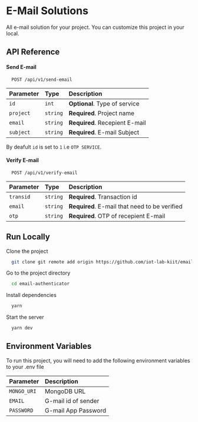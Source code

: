 # E-Mail Solutions

All e-mail solution for your project. You can customize this project in your local.

## API Reference


#### Send E-mail

```http
  POST /api/v1/send-email
```

| Parameter   | Type     | Description                    |
| :---------- | :------- | :----------------------------- |
| `id`        | `int`    | **Optional**. Type of service  |
| `project`   | `string` | **Required**. Project name     |
| `email`     | `string` | **Required**. Recepient E-mail |
| `subject`   | `string` | **Required**. E-mail Subject   |

By deafult `id` is set to `1` i.e `OTP SERVICE`.

#### Verify E-mail

```http
  POST /api/v1/verify-email
```

| Parameter | Type     | Description                                   |
| :-------- | :------- | :-------------------------------------------- |
| `transid` | `string` | **Required**. Transaction id                  |
| `email`   | `string` | **Required**. E-mail that need to be verified |
| `otp`     | `string` | **Required**. OTP of recepient E-mail         |



## Run Locally

Clone the project

```bash
  git clone git remote add origin https://github.com/iot-lab-kiit/email-authenticator.git
```

Go to the project directory

```bash
  cd email-authenticator
```

Install dependencies

```bash
  yarn
```

Start the server

```bash
  yarn dev
```

## Environment Variables

To run this project, you will need to add the following environment variables to your .env file

| Parameter   |  Description                    |
| :---------- |  :----------------------------- |
| `MONGO_URI` |  MongoDB URL                    |
| `EMAIL`     |  G-mail id of sender           |
| `PASSWORD`  |  G-mail App Password            |



